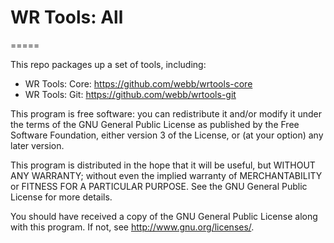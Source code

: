 # WR Tools: All
=====

This repo packages up a set of tools, including:

- WR Tools: Core: <https://github.com/webb/wrtools-core>
- WR Tools: Git: <https://github.com/webb/wrtools-git>

This program is free software: you can redistribute it and/or modify it under
the terms of the GNU General Public License as published by the Free Software
Foundation, either version 3 of the License, or (at your option) any later
version.

This program is distributed in the hope that it will be useful, but WITHOUT
ANY WARRANTY; without even the implied warranty of MERCHANTABILITY or FITNESS
FOR A PARTICULAR PURPOSE.  See the GNU General Public License for more
details.

You should have received a copy of the GNU General Public License along with
this program.  If not, see <http://www.gnu.org/licenses/>.

